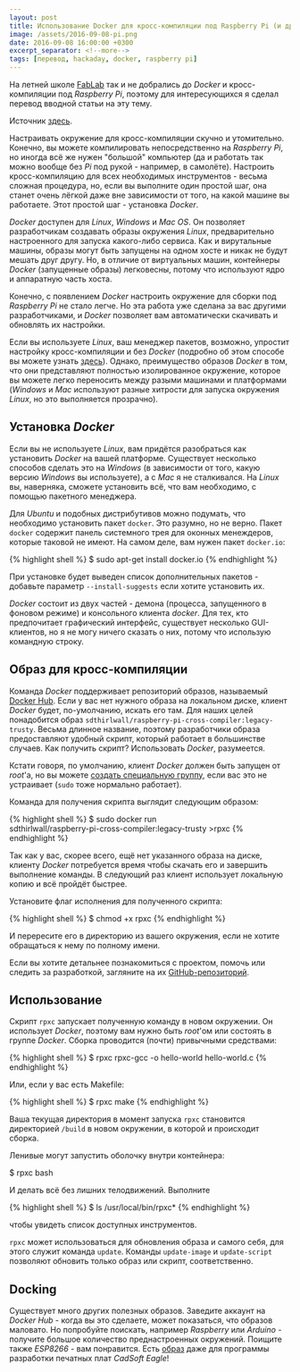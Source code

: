 ```yaml
---
layout: post
title: Использование Docker для кросс-компиляции под Raspberry Pi (и других целей)
image: /assets/2016-09-08-pi.png
date: 2016-09-08 16:00:00 +0300
excerpt_separator: <!--more-->
tags: [перевод, hackaday, docker, raspberry pi]
---
```


На летней школе [FabLab](http://fablab61.ru/) так и не добрались до *Docker* и кросс-компиляции под *Raspberry Pi*, поэтому для интересующихся я сделал перевод вводной статьи на эту тему.

Источник [здесь](http://hackaday.com/2016/09/01/how-to-use-docker-to-cross-compile-for-raspberry-pi-and-more/).

<!--more-->

Настраивать окружение для кросс-компиляции скучно и утомительно. Конечно, вы можете компилировать непосредственно на *Raspberry Pi*, но иногда всё же нужен "большой" компьютер (да и работать так можно вообще без *Pi* под рукой - например, в самолёте). Настроить кросс-компиляцию для всех необходимых инструментов - весьма сложная процедура, но, если вы выполните один простой шаг, она станет очень лёгкой даже вне зависимости от того, на какой машине вы работаете. Этот простой шаг - установка *Docker*.

*Docker* доступен для *Linux*, *Windows* и *Mac OS*. Он позволяет разработчикам создавать образы окружения *Linux*, предварительно настроенного для запуска какого-либо сервиса. Как и вирутальные машины, образы могут быть запущены на одном хосте и никак не будут мешать друг другу. Но, в отличие от виртуальных машин, контейнеры *Docker* (запущенные образы) легковесны, потому что используют ядро и аппаратную часть хоста.

Конечно, с появлением *Docker* настроить окружение для сборки под *Raspberry Pi* не стало легче. Но эта работа уже сделана за вас другими разработчиками, и *Docker* позволяет вам автоматически скачивать и обновлять их настройки.

Если вы используете *Linux*, ваш менеджер пакетов, возможно, упростит настройку кросс-компиляции и без *Docker* (подробно об этом способе вы можете узнать [здесь](https://hackaday.com/2016/02/03/code-craft-cross-compiling-for-the-raspberry-pi/)). Однако, преимущество образов *Docker* в том, что они представляют полностью изолированное окружение, которое вы можете легко переносить между разыми машинами и платформами (*Windows* и *Mac* используют разные хитрости для запуска окружения *Linux*, но это выполняется прозрачно).

## Установка *Docker*

Если вы не используете *Linux*, вам придётся разобраться как установить *Docker* на вашей платформе. Существует несколько способов сделать это на *Windows* (в зависимости от того, какую версию *Windows* вы используете), а с *Mac* я не сталкивался. На *Linux* вы, наверняка, сможете установить всё, что вам необходимо, с помощью пакетного менеджера.

Для *Ubuntu* и подобных дистрибутивов можно подумать, что необходимо установить пакет `docker`. Это разумно, но не верно. Пакет `docker` содержит панель системного трея для оконных менеждеров, которые таковой не имеют. На самом деле, вам нужен пакет `docker.io`:

{% highlight shell %}
$ sudo apt-get install docker.io
{% endhighlight %}

При установке будет выведен список дополнительных пакетов - добавьте параметр `--install-suggests` если хотите установить их.

*Docker* состоит из двух частей - демона (процесса, запущенного в фоновом режиме) и консольного клиента *docker*. Для тех, кто предпочитает графический интерфейс, существует несколько GUI-клиентов, но я не могу ничего сказать о них, потому что использую командную строку.

## Образ для кросс-компиляции

Команда *Docker* поддерживает репозиторий образов, называемый [Docker Hub](https://hub.docker.com/). Если у вас нет нужного образа на локальном диске, клиент *Docker* будет, по-умолчанию, искать его там. Для наших целей понадобится образ `sdthirlwall/raspberry-pi-cross-compiler:legacy-trusty`. Весьма длинное название, поэтому разработчики образа предоставляют удобный скрипт, который работает в большинстве случаев. Как получить скрипт? Использовать *Docker*, разумеется.

Кстати говоря, по умолчанию, клиент *Docker* должен быть запущен от *root*'а, но вы можете [создать специальную группу](https://docs.docker.com/engine/installation/linux/ubuntulinux/#create-a-docker-group), если вас это не устраивает (`sudo` тоже нормально работает).

Команда для получения скрипта выглядит следующим образом:

{% highlight shell %}
$ sudo docker run \
sdthirlwall/raspberry-pi-cross-compiler:legacy-trusty >rpxc
{% endhighlight %}

Так как у вас, скорее всего, ещё нет указанного образа на диске, клиенту *Docker* потребуется время чтобы скачать его и завершить выполнение команды. В следующий раз клиент использует локальную копию и всё пройдёт быстрее.

Установите флаг исполнения для полученного скрипта:

{% highlight shell %}
$ chmod +x rpxc
{% endhighlight %}

И перересите его в директорию из вашего окружения, если не хотите обращаться к нему по полному имени.

Если вы хотите детальнее познакомиться с проектом, помочь или следить за разработкой, загляните на их [GitHub-репозиторий](https://github.com/sdt/docker-raspberry-pi-cross-compiler).

## Использование

Скрипт `rpxc` запускает полученную команду в новом окружении. Он использует *Docker*, поэтому вам нужно быть *root*'ом или состоять в группе *Docker*. Сборка проводится (почти) привычными средствами:

{% highlight shell %}
$ rpxc rpxc-gcc -o hello-world hello-world.c
{% endhighlight %}

Или, если у вас есть Makefile:

{% highlight shell %}
$ rpxc make
{% endhighlight %}

Ваша текущая директория в момент запуска `rpxc` становится директорией `/build` в новом окружении, в которой и происходит сборка.

Ленивые могут запустить оболочку внутри контейнера:

$ rpxc bash

И делать всё без лишних телодвижений. Выполните

{% highlight shell %}
$ ls /usr/local/bin/rpxc*
{% endhighlight %}

чтобы увидеть список доступных инструментов.

`rpxc` может использоваться для обновления образа и самого себя, для этого служит команда `update`. Команды `update-image` и `update-script` позволяют обновить только образ или скрипт, соответственно.

## Docking

Существует много других полезных образов. Заведите аккаунт на *Docker Hub* - когда вы это сделаете, может показаться, что образов маловато. Но попробуйте поискать, например *Raspberry* или *Arduino* - получите большое количество преднастроенных окружений. Поищите также *ESP8266* - вам понравится. Есть [образ](https://hub.docker.com/r/nickandrew/eagle/) даже для программы разработки печатных плат *CadSoft Eagle*!
